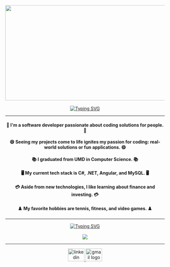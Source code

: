 <div align="center" >
    <img src="https://github.com/malchu/malchu/blob/main/silverwolf.gif" width="700" height="300"/>
    <br/><br/>
    <a href="https://git.io/typing-svg"><img src="https://readme-typing-svg.herokuapp.com?font=Noto+Sans+Display&weight=600&size=40&pause=1000&color=5668F7&center=true&vCenter=true&random=false&width=1000&height=70&lines=Hi%2C+I'm+Malchu.+Welcome+to+my+GitHub." alt="Typing SVG" /></a>
    <hr/>
</div>



<h4 align="center">👯 I'm a software developer passionate about coding solutions for people. 👯</h4>
<h4 align="center">😄 Seeing my projects come to life ignites my passion for coding: real-world solutions or fun applications. 😄</h4>
<h4 align="center">📚 I graduated from UMD in Computer Science. 📚</h4>
<h4 align="center">🖥️ My current tech stack is C#, .NET, Angular, and MySQL. 🖥️</h4>
<h4 align="center">💳 Aside from new technologies, I like learning about finance and investing. 💳</h4>
<h4 align="center">♟️ My favorite hobbies are tennis, fitness, and video games. ♟️</h4>

<hr/>

<div align="center">
    <a href="https://git.io/typing-svg"><img src="https://readme-typing-svg.herokuapp.com?font=Noto+Sans+Display&weight=500&size=30&pause=1000&color=8F56F7&center=true&vCenter=true&random=false&width=500&lines=Languages%2C+Frameworks%2C+and+Tools" alt="Typing SVG" /></a>
    <br/><br/>
    <img src="https://skillicons.dev/icons?i=js,html,css,nodejs,react,angular,python,java,mongodb,git,vscode,windows">
</div>

<hr/>

<div align="center">
  <a href="https://www.linkedin.com/in/malchupascual/" target="_blank">
    <img src="https://raw.githubusercontent.com/maurodesouza/profile-readme-generator/master/src/assets/icons/social/linkedin/default.svg" width="52" height="40" alt="linkedin logo"  />
  </a>
  <a href="mailto:malchupascual@gmail.com" target="_blank">
    <img src="https://raw.githubusercontent.com/maurodesouza/profile-readme-generator/master/src/assets/icons/social/gmail/default.svg" width="52" height="40" alt="gmail logo"  />
  </a>
</div>

<!--
**malchu/malchu** is a ✨ _special_ ✨ repository because its `README.md` (this file) appears on your GitHub profile.

Here are some ideas to get you started:

- 🔭 I’m currently working on ...
- 🌱 I’m currently learning ...
- 👯 I’m looking to collaborate on ...
- 🤔 I’m looking for help with ...
- 💬 Ask me about ...
- 📫 How to reach me: ...
- 😄 Pronouns: ...
- ⚡ Fun fact: ...
-->
